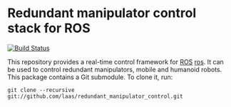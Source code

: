 Redundant manipulator control stack for ROS
===========================================

[![Build Status](https://travis-ci.org/stack-of-tasks/redundant_manipulator_control.png?branch=master)](https://travis-ci.org/stack-of-tasks/redundant_manipulator_control)


This repository provides a real-time control framework for [ROS]
[ros]. It can be used to control redundant manipulators, mobile and
humanoid robots. This package contains a Git submodule. To clone it,
run:

    git clone --recursive git://github.com/laas/redundant_manipulator_control.git


[ros]: http://www.ros.org
